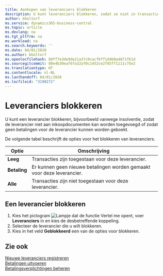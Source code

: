 ```yaml
---
title: Aankopen van leveranciers blokkeren
description: U kunt leveranciers blokkeren, zodat ze niet in transacties kunnen worden opgenomen, of alleen nieuwe betalingen aan hen blokkeren.
author: bholtorf
ms.service: dynamics365-business-central
ms.topic: article
ms.devlang: na
ms.tgt_pltfrm: na
ms.workload: na
ms.search.keywords: ''
ms.date: 04/01/2020
ms.author: bholtorf
ms.openlocfilehash: b0ff7e3de9de21a37c0cacf6ff1d4b0a4871f61d
ms.sourcegitcommit: 88e4b30eaf6fa32af0c1452ce2f85ff1111c75e2
ms.translationtype: HT
ms.contentlocale: nl-NL
ms.lasthandoff: 04/01/2020
ms.locfileid: "3190272"
---
```

# <a name="block-vendors"></a>Leveranciers blokkeren
U kunt een leverancier blokkeren, bijvoorbeeld vanwege insolventie, zodat de leverancier niet aan inkoopdocumenten kan worden toegevoegd of zodat geen betalingen voor de leverancier kunnen worden geboekt.

De volgende tabel beschrijft de opties voor het blokkeren van leveranciers.  

|Optie|Omschrijving|  
|--------------------|------------|  
|**Leeg**|Transacties zijn toegestaan voor deze leverancier.|
|**Betaling**|Er kunnen geen nieuwe betalingen worden gemaakt voor deze leverancier.|  
|**Alle**|Transacties zijn niet toegestaan voor deze leverancier.|  

## <a name="to-block-a-vendor"></a>Een leverancier blokkeren  
1. Kies het pictogram ![Lampje dat de functie Vertel me opent](media/ui-search/search_small.png "Vertel me wat u wilt doen"), voer **Leveranciers** in en kies de desbetreffende koppeling.
2. Selecteer de leverancier die u wilt blokkeren.
3. Kies in het veld **Geblokkeerd** een van de opties voor blokkeren.

## <a name="see-also"></a>Zie ook  
[Nieuwe leveranciers registreren](purchasing-how-register-new-vendors.md)  
[Betalingen uitvoeren](payables-make-payments.md)  
[Betalingsverplichtingen beheren](payables-manage-payables.md)
